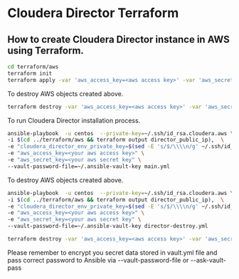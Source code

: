 # Cloudera Director Terraform

## How to create Cloudera Director instance in AWS using Terraform.

~~~bash
cd terraform/aws 
terraform init
terraform apply -var 'aws_access_key=<aws access key>' -var 'aws_secret_key=<aws secret key>'
~~~

To destroy AWS objects created above.
~~~bash
terraform destroy -var 'aws_access_key=<aws access key>' -var 'aws_secret_key=<aws secret key>'
~~~

To run Cloudera Director installation process.
~~~bash
ansible-playbook  -u centos  --private-key=~/.ssh/id_rsa.cloudera.aws \ 
-i $(cd ../terraform/aws && terraform output director_public_ip),  \
-e "cloudera_director_env_private_key=$(sed -E 's/$/\\\\n/g' ~/.ssh/id_rsa.cloudera.aws)" \
-e "aws_access_key=<your aws access key>" \
-e "aws_secret_key=<your aws secret key" \
--vault-password-file=~/.ansible-vault-key main.yml
~~~

To destroy AWS objects created above.
~~~bash
ansible-playbook  -u centos  --private-key=~/.ssh/id_rsa.cloudera.aws \ 
-i $(cd ../terraform/aws && terraform output director_public_ip),  \
-e "cloudera_director_env_private_key=$(sed -E 's/$/\\\\n/g' ~/.ssh/id_rsa.cloudera.aws)" \
-e "aws_access_key=<your aws access key>" \
-e "aws_secret_key=<your aws secret key" \
--vault-password-file=~/.ansible-vault-key director-destroy.yml
~~~

~~~bash 
terraform destroy -var 'aws_access_key=<aws access key>' -var 'aws_secret_key=<aws secret key>'
~~~

Please remember to encrypt you secret data stored in vault.yml 
file and pass correct password to Ansible via --vault-password-file or --ask-vault-pass